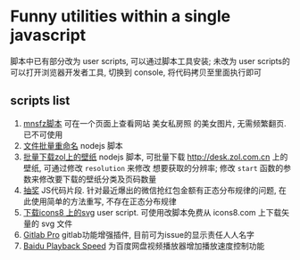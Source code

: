 # Funny utilities within a single javascript
脚本中已有部分改为 user scripts, 可以通过脚本工具安装; 未改为 user scripts的可以打开浏览器开发者工具, 切换到 console, 将代码拷贝至里面执行即可

## scripts list
1. [mnsfz脚本](./view-beauty-onepage-mnsfz-com.user.js) 可在一个页面上查看网站 美女私房照 的美女图片, 无需频繁翻页. 已不可使用
2. [文件批量重命名](./batch-file-rename.js) nodejs 脚本
3. [批量下载zol上的壁纸](./batch-fetch-zol-com-wallpaper.js) nodejs 脚本, 可批量下载 http://desk.zol.com.cn 上的壁纸, 可通过修改 `resolution` 来修改 想要获取的分辨率; 修改 `start` 函数的参数来修改要下载的壁纸分类及页码数量
4. [抽奖](./lottery.js) JS代码片段. 针对最近爆出的微信抢红包金额有正态分布规律的问题, 在此使用简单的方法重写, 不存在正态分布规律
5. [下载icons8 上的svg](./download-svn-icons8/download-svn-icon8.user.js) user script. 可使用改脚本免费从 icons8.com 上下载矢量的 svg 文件
6. [Gitlab Pro](https://raw.githubusercontent.com/oe/utilities/master/gitlab-pro.user.js) gitlab功能增强插件, 目前可为issue的显示责任人人名字
7. [Baidu Playback Speed](https://raw.githubusercontent.com/oe/utilities/master/yunpan-playback-rate.user.js) 为百度网盘视频播放器增加播放速度控制功能
